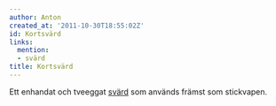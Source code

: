 ```yaml
---
author: Anton
created_at: '2011-10-30T18:55:02Z'
id: Kortsvärd
links:
  mention:
  - svärd
title: Kortsvärd
---
```


Ett enhandat och tveeggat [svärd] som används främst som stickvapen.

  [svärd]: svärd
